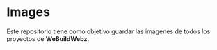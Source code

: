 # Images

Este repositorio tiene como objetivo guardar las imágenes de todos los proyectos de **WeBuildWebz**.
